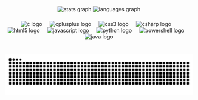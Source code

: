 <div align="center">
  <img src="https://github-readme-stats.vercel.app/api?username=xandersteyn&hide_title=true&hide_rank=true&show_icons=true&include_all_commits=true&count_private=true&disable_animations=false&theme=github_dark&locale=en&hide_border=true" height="150" alt="stats graph"  
/>
  <img src="https://github-readme-stats.vercel.app/api/top-langs?username=xandersteyn&locale=en&hide_title=false&layout=compact&card_width=320&langs_count=6&theme=github_dark&hide_border=true" height="150" alt="languages graph"  />
</div>

###

<div align="center">
  <img src="https://skillicons.dev/icons?i=c" height="30" alt="c logo"  />
  <img width="12" />
  <img src="https://skillicons.dev/icons?i=cpp" height="30" alt="cplusplus logo"  />
  <img width="12" />
  <img src="https://skillicons.dev/icons?i=css" height="30" alt="css3 logo"  />
  <img width="12" />
  <img src="https://skillicons.dev/icons?i=cs" height="30" alt="csharp logo"  />
  <img width="12" />
  <img src="https://skillicons.dev/icons?i=html" height="30" alt="html5 logo"  />
  <img width="12" />
  <img src="https://skillicons.dev/icons?i=js" height="30" alt="javascript logo"  />
  <img width="12" />
  <img src="https://skillicons.dev/icons?i=py" height="30" alt="python logo"  />
  <img width="12" />
  <img src="https://skillicons.dev/icons?i=powershell" height="30" alt="powershell logo"  />
  <img width="12" />
  <img src="https://skillicons.dev/icons?i=java" height="30" alt="java logo"  />
</div>

###

<br clear="both">

<picture>
  <source media="(prefers-color-scheme: dark)" srcset="https://raw.githubusercontent.com/xandersteyn/xandersteyn/output/github-snake-dark.svg" />
  <source media="(prefers-color-scheme: light)" srcset="https://raw.githubusercontent.com/xandersteyn/xandersteyn/output/github-snake.svg" />
  <img alt="github-snake" src="https://raw.githubusercontent.com/xandersteyn/xandersteyn/output/github-snake.svg" />
</picture>

###
